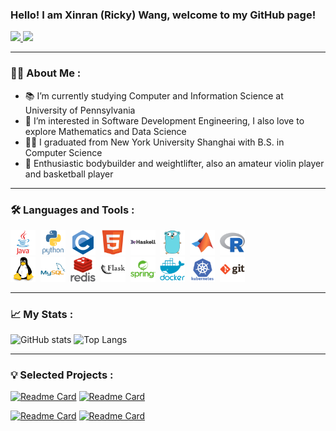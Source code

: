 ### Hello! I am Xinran (Ricky) Wang, welcome to my GitHub page!

<a href="https://www.linkedin.com/in/xinran-ricky-wang-a47539205/">
    <img height="25" src="https://user-images.githubusercontent.com/50431019/195250662-60ac5125-f304-4b8b-bbdf-5b75afcdb0fe.png"/>
</a>
<a href="mailto:xinranwang1999@gmail.com">
    <img height="25" src="https://user-images.githubusercontent.com/50431019/195251019-709e78c2-4932-4758-a0da-7e31958c5509.png"/>
</a>

---
### :technologist: About Me :

- 📚 I’m currently studying Computer and Information Science at University of Pennsylvania
- 🌱 I’m interested in Software Development Engineering, I also love to explore Mathematics and Data Science
- 🧑‍🎓 I graduated from New York University Shanghai with B.S. in Computer Science
- 🤩 Enthusiastic bodybuilder and weightlifter, also an amateur violin player and basketball player

---
### :hammer_and_wrench: Languages and Tools :

<div>
  <img src="https://github.com/devicons/devicon/blob/master/icons/java/java-original-wordmark.svg" title="Java" alt="Java" width="40" height="40"/>&nbsp;
  <img src="https://github.com/devicons/devicon/blob/master/icons/python/python-original-wordmark.svg" title="Python" alt="Python" width="40" height="40"/>&nbsp;
  <img src="https://github.com/devicons/devicon/blob/master/icons/c/c-original.svg" title="C" alt="c" width="40" height="40"/>&nbsp;
  <img src="https://github.com/devicons/devicon/blob/master/icons/html5/html5-original.svg" title="HTML5" alt="HTML" width="40" height="40"/>&nbsp;
  <img src="https://github.com/devicons/devicon/blob/master/icons/haskell/haskell-original-wordmark.svg" title="Haskell" alt="Haskell" width="40" height="40"/>&nbsp;
  <img src="https://github.com/devicons/devicon/blob/master/icons/go/go-original.svg" title="Go" alt="Go" width="40" height="40"/>&nbsp;
  <img src="https://github.com/devicons/devicon/blob/master/icons/matlab/matlab-original.svg" title="Matlab" alt="Matlab" width="40" height="40"/>&nbsp;
  <img src="https://github.com/devicons/devicon/blob/master/icons/r/r-original.svg" title="R" alt="R" width="40" height="40"/>
</div>

<div>
  <img src="https://github.com/devicons/devicon/blob/master/icons/linux/linux-original.svg" title="Linux" alt="Linux" width="40" height="40"/>&nbsp;
  <img src="https://github.com/devicons/devicon/blob/master/icons/mysql/mysql-original-wordmark.svg" title="MySQL"  alt="MySQL" width="40" height="40"/>&nbsp;
  <img src="https://github.com/devicons/devicon/blob/master/icons/redis/redis-original-wordmark.svg" title="Redis"  alt="Redis" width="40" height="40"/>&nbsp;
  <img src="https://github.com/devicons/devicon/blob/master/icons/flask/flask-original-wordmark.svg" title="Flask"  alt="Flask" width="40" height="40"/>&nbsp;
  <img src="https://github.com/devicons/devicon/blob/master/icons/spring/spring-original-wordmark.svg" title="Spring" alt="Spring" width="40" height="40"/>&nbsp;
  <img src="https://github.com/devicons/devicon/blob/master/icons/docker/docker-plain-wordmark.svg" title="Docker" alt="Docker" width="40" height="40"/>&nbsp;
  <img src="https://github.com/devicons/devicon/blob/master/icons/kubernetes/kubernetes-plain-wordmark.svg" title="Kubernetes" alt="Kubernetes" width="40" height="40"/>&nbsp;
  <img src="https://github.com/devicons/devicon/blob/master/icons/git/git-original-wordmark.svg" title="Git" **alt="Git" width="40" height="40"/>
</div>

---
### :chart_with_upwards_trend: My Stats :

![GitHub stats](https://github-readme-stats.vercel.app/api?username=RickyWang1020&hide_border=true&show_icons=true&theme=vue)
![Top Langs](https://github-readme-stats.vercel.app/api/top-langs/?username=RickyWang1020&layout=compact&hide_border=true&hide=jupyter%20notebook,tex)

<!-- streak info
[![GitHub Streak](http://github-readme-streak-stats.herokuapp.com?user=RickyWang1020&theme=vue&hide_border=true&border_radius=1.5&date_format=M%20j%5B%2C%20Y%5D)](https://git.io/streak-stats)
-->

---
### :bulb: Selected Projects :

[![Readme Card](https://github-readme-stats.vercel.app/api/pin/?username=RickyWang1020&theme=transparent&repo=2020MCM-ICM)](https://github.com/RickyWang1020/2020MCM-ICM)
[![Readme Card](https://github-readme-stats.vercel.app/api/pin/?username=RickyWang1020&theme=transparent&repo=Livegoods_House_Rental)](https://github.com/RickyWang1020/Livegoods_House_Rental)


[![Readme Card](https://github-readme-stats.vercel.app/api/pin/?username=RickyWang1020&repo=DB_Airline&theme=transparent)](https://github.com/RickyWang1020/DB_Airline)
[![Readme Card](https://github-readme-stats.vercel.app/api/pin/?username=RickyWang1020&repo=Eat_Well_Food_Delivery&theme=transparent)](https://github.com/RickyWang1020/Eat_Well_Food_Delivery)


<!---
RickyWang1020/RickyWang1020 is a ✨ special ✨ repository because its `README.md` (this file) appears on your GitHub profile.
You can click the Preview link to take a look at your changes.
--->
